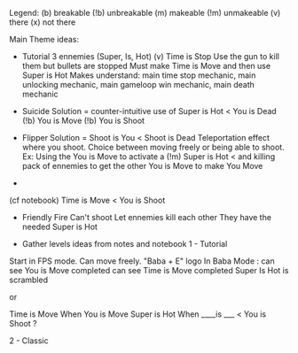 Legend:
(b)   breakable
(!b)  unbreakable
(m)   makeable
(!m)  unmakeable
(v)   there
(x)   not there

Main Theme ideas:

- Tutorial
3 ennemies (Super, Is, Hot)
(v) Time is Stop
Use the gun to kill them but bullets are stopped
Must make Time is Move
and then use Super is Hot
Makes understand: main time stop mechanic, main unlocking mechanic,
main gameloop win mechanic, main death mechanic

- Suicide
  Solution = counter-intuitive use of
  Super is Hot < You is Dead
  (!b) You is Move
  (!b) You is Shoot

- Flipper
  Solution = Shoot is You < Shoot is Dead
  Teleportation effect where you shoot.
  Choice between moving freely or being able to shoot.
  Ex: Using the You is Move to activate a
  (!m) Super is Hot <
  and killing pack of ennemies to get the other
  You is Move to make You Move

-  
(cf notebook)
Time is Move < You is Shoot



- Friendly Fire
Can't shoot
Let ennemies kill each other
They have the needed Super is Hot

- Gather levels ideas from notes and notebook
1 - Tutorial

Start in FPS mode. Can move freely. "Baba + E" logo
In Baba Mode : can see You is Move completed
can see Time is Move completed
Super Is Hot is scrambled

or

Time is Move When You is Move
Super is Hot When ____is ___ < You is Shoot ?

2 - Classic
